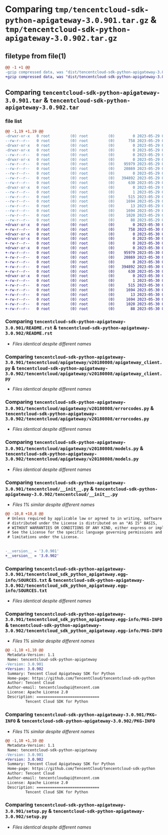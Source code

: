 # Comparing `tmp/tencentcloud-sdk-python-apigateway-3.0.901.tar.gz` & `tmp/tencentcloud-sdk-python-apigateway-3.0.902.tar.gz`

## filetype from file(1)

```diff
@@ -1 +1 @@
-gzip compressed data, was "dist/tencentcloud-sdk-python-apigateway-3.0.901.tar", last modified: Mon May 29 02:16:23 2023, max compression
+gzip compressed data, was "dist/tencentcloud-sdk-python-apigateway-3.0.902.tar", last modified: Tue May 30 00:14:50 2023, max compression
```

## Comparing `tencentcloud-sdk-python-apigateway-3.0.901.tar` & `tencentcloud-sdk-python-apigateway-3.0.902.tar`

### file list

```diff
@@ -1,19 +1,19 @@
-drwxr-xr-x   0 root         (0) root         (0)        0 2023-05-29 02:16:23.000000 tencentcloud-sdk-python-apigateway-3.0.901/
--rw-r--r--   0 root         (0) root         (0)      758 2023-05-29 02:16:22.000000 tencentcloud-sdk-python-apigateway-3.0.901/README.rst
-drwxr-xr-x   0 root         (0) root         (0)        0 2023-05-29 02:16:23.000000 tencentcloud-sdk-python-apigateway-3.0.901/tencentcloud/
-drwxr-xr-x   0 root         (0) root         (0)        0 2023-05-29 02:16:23.000000 tencentcloud-sdk-python-apigateway-3.0.901/tencentcloud/apigateway/
--rw-r--r--   0 root         (0) root         (0)        0 2023-05-29 02:16:22.000000 tencentcloud-sdk-python-apigateway-3.0.901/tencentcloud/apigateway/__init__.py
-drwxr-xr-x   0 root         (0) root         (0)        0 2023-05-29 02:16:23.000000 tencentcloud-sdk-python-apigateway-3.0.901/tencentcloud/apigateway/v20180808/
--rw-r--r--   0 root         (0) root         (0)    95979 2023-05-29 02:16:22.000000 tencentcloud-sdk-python-apigateway-3.0.901/tencentcloud/apigateway/v20180808/apigateway_client.py
--rw-r--r--   0 root         (0) root         (0)    20869 2023-05-29 02:16:22.000000 tencentcloud-sdk-python-apigateway-3.0.901/tencentcloud/apigateway/v20180808/errorcodes.py
--rw-r--r--   0 root         (0) root         (0)        0 2023-05-29 02:16:22.000000 tencentcloud-sdk-python-apigateway-3.0.901/tencentcloud/apigateway/v20180808/__init__.py
--rw-r--r--   0 root         (0) root         (0)   394892 2023-05-29 02:16:22.000000 tencentcloud-sdk-python-apigateway-3.0.901/tencentcloud/apigateway/v20180808/models.py
--rw-r--r--   0 root         (0) root         (0)      630 2023-05-29 02:16:22.000000 tencentcloud-sdk-python-apigateway-3.0.901/tencentcloud/__init__.py
-drwxr-xr-x   0 root         (0) root         (0)        0 2023-05-29 02:16:23.000000 tencentcloud-sdk-python-apigateway-3.0.901/tencentcloud_sdk_python_apigateway.egg-info/
--rw-r--r--   0 root         (0) root         (0)        1 2023-05-29 02:16:23.000000 tencentcloud-sdk-python-apigateway-3.0.901/tencentcloud_sdk_python_apigateway.egg-info/dependency_links.txt
--rw-r--r--   0 root         (0) root         (0)      515 2023-05-29 02:16:23.000000 tencentcloud-sdk-python-apigateway-3.0.901/tencentcloud_sdk_python_apigateway.egg-info/SOURCES.txt
--rw-r--r--   0 root         (0) root         (0)     1694 2023-05-29 02:16:23.000000 tencentcloud-sdk-python-apigateway-3.0.901/tencentcloud_sdk_python_apigateway.egg-info/PKG-INFO
--rw-r--r--   0 root         (0) root         (0)       13 2023-05-29 02:16:23.000000 tencentcloud-sdk-python-apigateway-3.0.901/tencentcloud_sdk_python_apigateway.egg-info/top_level.txt
--rw-r--r--   0 root         (0) root         (0)     1694 2023-05-29 02:16:23.000000 tencentcloud-sdk-python-apigateway-3.0.901/PKG-INFO
--rw-r--r--   0 root         (0) root         (0)     1020 2023-05-29 02:16:22.000000 tencentcloud-sdk-python-apigateway-3.0.901/setup.py
--rw-r--r--   0 root         (0) root         (0)       88 2023-05-29 02:16:23.000000 tencentcloud-sdk-python-apigateway-3.0.901/setup.cfg
+drwxr-xr-x   0 root         (0) root         (0)        0 2023-05-30 00:14:50.000000 tencentcloud-sdk-python-apigateway-3.0.902/
+-rw-r--r--   0 root         (0) root         (0)      758 2023-05-30 00:14:49.000000 tencentcloud-sdk-python-apigateway-3.0.902/README.rst
+drwxr-xr-x   0 root         (0) root         (0)        0 2023-05-30 00:14:50.000000 tencentcloud-sdk-python-apigateway-3.0.902/tencentcloud/
+drwxr-xr-x   0 root         (0) root         (0)        0 2023-05-30 00:14:50.000000 tencentcloud-sdk-python-apigateway-3.0.902/tencentcloud/apigateway/
+-rw-r--r--   0 root         (0) root         (0)        0 2023-05-30 00:14:49.000000 tencentcloud-sdk-python-apigateway-3.0.902/tencentcloud/apigateway/__init__.py
+drwxr-xr-x   0 root         (0) root         (0)        0 2023-05-30 00:14:50.000000 tencentcloud-sdk-python-apigateway-3.0.902/tencentcloud/apigateway/v20180808/
+-rw-r--r--   0 root         (0) root         (0)    95979 2023-05-30 00:14:49.000000 tencentcloud-sdk-python-apigateway-3.0.902/tencentcloud/apigateway/v20180808/apigateway_client.py
+-rw-r--r--   0 root         (0) root         (0)    20869 2023-05-30 00:14:49.000000 tencentcloud-sdk-python-apigateway-3.0.902/tencentcloud/apigateway/v20180808/errorcodes.py
+-rw-r--r--   0 root         (0) root         (0)        0 2023-05-30 00:14:49.000000 tencentcloud-sdk-python-apigateway-3.0.902/tencentcloud/apigateway/v20180808/__init__.py
+-rw-r--r--   0 root         (0) root         (0)   394892 2023-05-30 00:14:49.000000 tencentcloud-sdk-python-apigateway-3.0.902/tencentcloud/apigateway/v20180808/models.py
+-rw-r--r--   0 root         (0) root         (0)      630 2023-05-30 00:14:49.000000 tencentcloud-sdk-python-apigateway-3.0.902/tencentcloud/__init__.py
+drwxr-xr-x   0 root         (0) root         (0)        0 2023-05-30 00:14:50.000000 tencentcloud-sdk-python-apigateway-3.0.902/tencentcloud_sdk_python_apigateway.egg-info/
+-rw-r--r--   0 root         (0) root         (0)        1 2023-05-30 00:14:50.000000 tencentcloud-sdk-python-apigateway-3.0.902/tencentcloud_sdk_python_apigateway.egg-info/dependency_links.txt
+-rw-r--r--   0 root         (0) root         (0)      515 2023-05-30 00:14:50.000000 tencentcloud-sdk-python-apigateway-3.0.902/tencentcloud_sdk_python_apigateway.egg-info/SOURCES.txt
+-rw-r--r--   0 root         (0) root         (0)     1694 2023-05-30 00:14:50.000000 tencentcloud-sdk-python-apigateway-3.0.902/tencentcloud_sdk_python_apigateway.egg-info/PKG-INFO
+-rw-r--r--   0 root         (0) root         (0)       13 2023-05-30 00:14:50.000000 tencentcloud-sdk-python-apigateway-3.0.902/tencentcloud_sdk_python_apigateway.egg-info/top_level.txt
+-rw-r--r--   0 root         (0) root         (0)     1694 2023-05-30 00:14:50.000000 tencentcloud-sdk-python-apigateway-3.0.902/PKG-INFO
+-rw-r--r--   0 root         (0) root         (0)     1020 2023-05-30 00:14:49.000000 tencentcloud-sdk-python-apigateway-3.0.902/setup.py
+-rw-r--r--   0 root         (0) root         (0)       88 2023-05-30 00:14:50.000000 tencentcloud-sdk-python-apigateway-3.0.902/setup.cfg
```

### Comparing `tencentcloud-sdk-python-apigateway-3.0.901/README.rst` & `tencentcloud-sdk-python-apigateway-3.0.902/README.rst`

 * *Files identical despite different names*

### Comparing `tencentcloud-sdk-python-apigateway-3.0.901/tencentcloud/apigateway/v20180808/apigateway_client.py` & `tencentcloud-sdk-python-apigateway-3.0.902/tencentcloud/apigateway/v20180808/apigateway_client.py`

 * *Files identical despite different names*

### Comparing `tencentcloud-sdk-python-apigateway-3.0.901/tencentcloud/apigateway/v20180808/errorcodes.py` & `tencentcloud-sdk-python-apigateway-3.0.902/tencentcloud/apigateway/v20180808/errorcodes.py`

 * *Files identical despite different names*

### Comparing `tencentcloud-sdk-python-apigateway-3.0.901/tencentcloud/apigateway/v20180808/models.py` & `tencentcloud-sdk-python-apigateway-3.0.902/tencentcloud/apigateway/v20180808/models.py`

 * *Files identical despite different names*

### Comparing `tencentcloud-sdk-python-apigateway-3.0.901/tencentcloud/__init__.py` & `tencentcloud-sdk-python-apigateway-3.0.902/tencentcloud/__init__.py`

 * *Files 1% similar despite different names*

```diff
@@ -10,8 +10,8 @@
 # Unless required by applicable law or agreed to in writing, software
 # distributed under the License is distributed on an "AS IS" BASIS,
 # WITHOUT WARRANTIES OR CONDITIONS OF ANY KIND, either express or implied.
 # See the License for the specific language governing permissions and
 # limitations under the License.
 
 
-__version__ = '3.0.901'
+__version__ = '3.0.902'
```

### Comparing `tencentcloud-sdk-python-apigateway-3.0.901/tencentcloud_sdk_python_apigateway.egg-info/SOURCES.txt` & `tencentcloud-sdk-python-apigateway-3.0.902/tencentcloud_sdk_python_apigateway.egg-info/SOURCES.txt`

 * *Files identical despite different names*

### Comparing `tencentcloud-sdk-python-apigateway-3.0.901/tencentcloud_sdk_python_apigateway.egg-info/PKG-INFO` & `tencentcloud-sdk-python-apigateway-3.0.902/tencentcloud_sdk_python_apigateway.egg-info/PKG-INFO`

 * *Files 1% similar despite different names*

```diff
@@ -1,10 +1,10 @@
 Metadata-Version: 1.1
 Name: tencentcloud-sdk-python-apigateway
-Version: 3.0.901
+Version: 3.0.902
 Summary: Tencent Cloud Apigateway SDK for Python
 Home-page: https://github.com/TencentCloud/tencentcloud-sdk-python
 Author: Tencent Cloud
 Author-email: tencentcloudapi@tencent.com
 License: Apache License 2.0
 Description: ============================
         Tencent Cloud SDK for Python
```

### Comparing `tencentcloud-sdk-python-apigateway-3.0.901/PKG-INFO` & `tencentcloud-sdk-python-apigateway-3.0.902/PKG-INFO`

 * *Files 1% similar despite different names*

```diff
@@ -1,10 +1,10 @@
 Metadata-Version: 1.1
 Name: tencentcloud-sdk-python-apigateway
-Version: 3.0.901
+Version: 3.0.902
 Summary: Tencent Cloud Apigateway SDK for Python
 Home-page: https://github.com/TencentCloud/tencentcloud-sdk-python
 Author: Tencent Cloud
 Author-email: tencentcloudapi@tencent.com
 License: Apache License 2.0
 Description: ============================
         Tencent Cloud SDK for Python
```

### Comparing `tencentcloud-sdk-python-apigateway-3.0.901/setup.py` & `tencentcloud-sdk-python-apigateway-3.0.902/setup.py`

 * *Files identical despite different names*

